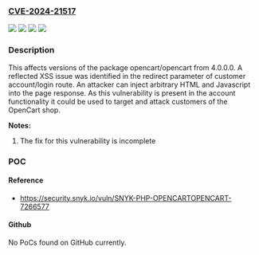 ### [CVE-2024-21517](https://cve.mitre.org/cgi-bin/cvename.cgi?name=CVE-2024-21517)
![](https://img.shields.io/static/v1?label=Product&message=opencart%2Fopencart&color=blue)
![](https://img.shields.io/static/v1?label=Version&message=0%20&color=brightgreen)
![](https://img.shields.io/static/v1?label=Version&message=4.0.0.0%20&color=brightgreen)
![](https://img.shields.io/static/v1?label=Vulnerability&message=Reflected%20Cross-site%20Scripting&color=brightgreen)

### Description

This affects versions of the package opencart/opencart from 4.0.0.0. A reflected XSS issue was identified in the redirect parameter of customer account/login route. An attacker can inject arbitrary HTML and Javascript into the page response. As this vulnerability is present in the account functionality it could be used to target and attack customers of the OpenCart shop.**Notes:**1) The fix for this vulnerability is incomplete

### POC

#### Reference
- https://security.snyk.io/vuln/SNYK-PHP-OPENCARTOPENCART-7266577

#### Github
No PoCs found on GitHub currently.

